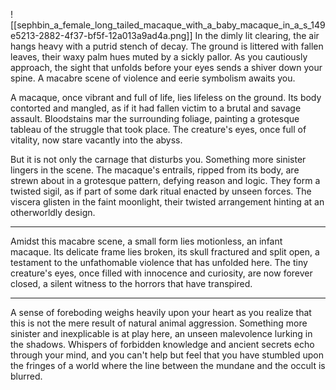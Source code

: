 ![[sephbin_a_female_long_tailed_macaque_with_a_baby_macaque_in_a_s_149e5213-2882-4f37-bf5f-12a013a9ad4a.png]]
In the dimly lit clearing, the air hangs heavy with a putrid stench of decay. The ground is littered with fallen leaves, their waxy palm hues muted by a sickly pallor. As you cautiously approach, the sight that unfolds before your eyes sends a shiver down your spine. A macabre scene of violence and eerie symbolism awaits you.

A macaque, once vibrant and full of life, lies lifeless on the ground. Its body contorted and mangled, as if it had fallen victim to a brutal and savage assault. Bloodstains mar the surrounding foliage, painting a grotesque tableau of the struggle that took place. The creature's eyes, once full of vitality, now stare vacantly into the abyss.

But it is not only the carnage that disturbs you. Something more sinister lingers in the scene. The macaque's entrails, ripped from its body, are strewn about in a grotesque pattern, defying reason and logic. They form a twisted sigil, as if part of some dark ritual enacted by unseen forces. The viscera glisten in the faint moonlight, their twisted arrangement hinting at an otherworldly design.

----
Amidst this macabre scene, a small form lies motionless, an infant macaque. Its delicate frame lies broken, its skull fractured and split open, a testament to the unfathomable violence that has unfolded here. The tiny creature's eyes, once filled with innocence and curiosity, are now forever closed, a silent witness to the horrors that have transpired.

----
A sense of foreboding weighs heavily upon your heart as you realize that this is not the mere result of natural animal aggression. Something more sinister and inexplicable is at play here, an unseen malevolence lurking in the shadows. Whispers of forbidden knowledge and ancient secrets echo through your mind, and you can't help but feel that you have stumbled upon the fringes of a world where the line between the mundane and the occult is blurred.